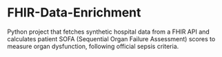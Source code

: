 # FHIR-Data-Enrichment
Python project that fetches synthetic hospital data from a FHIR API and calculates patient SOFA (Sequential Organ Failure Assessment) scores to measure organ dysfunction, following official sepsis criteria.
